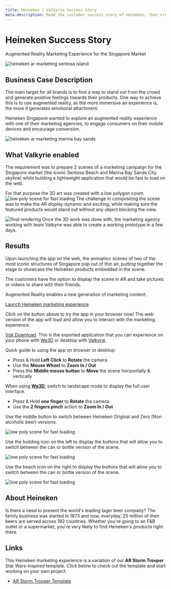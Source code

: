 ```yaml
---
title: Heineken | Valkyrie Success Story
meta-description: Read the customer success story of Heineken, that created a PoC for an Augmented Reality marketing experience in Singapore using our ready-made templates
---
```


# Heineken Success Story

Augmented Reality Marketing Experience for the Singapore Market

![heineken ar marketing sentosa island](https://cdn2.talansoft.com/ftp/img/heineken/sentosa-heineken-marketing.jpg)

## Business Case Description
The main target for all brands is to find a way to stand out from the crowd and generate positive feelings towards their products. One way to achieve this is to use augmented reality, as the more immersive an experience is, the more it generates emotional attachment.

Heineken Singapore wanted to explore an augmented reality experience with one of their marketing agencies, to engage consumers on their mobile devices and encourage conversion.

![heineken ar marketing marina bay sands](https://cdn2.talansoft.com/ftp/img/heineken/mbs-heineken-marketing.jpg)

## What Valkyrie enabled
The requirement was to prepare 2 scenes of a marketing campaign for the Singapore market (the iconic Sentosa Beach and Marina Bay Sands City skyline) while building a lightweight application that would be fast to load on the web.

For that purpose the 3D art was created with a low polygon count.
![low poly scene for fast loading](https://cdn2.talansoft.com/ftp/img/heineken/sentosa-scene-polygon.jpg)
The challenge in compositing the scene was to make the AR display dynamic and exciting, while making sure the featured products would stand out without any object blocking the view.

![final rendering](https://cdn2.talansoft.com/ftp/img/heineken/sentosa-scene-modeling.jpg)
Once the 3D work was done with, the marketing agency working with team Valkyrie was able to create a working prototype in a few days.

## Results
Upon launching the app on the web, the animation scenes of two of the most iconic structures of Singapore pop out of thin air, putting together the stage to showcase the Heineken products embedded in the scene.

The customers have the option to display the scene in AR and take pictures or videos to share with their friends.

Augmented Reality enables a new generation of marketing content.

<a class="btn btn-primary umami--click--bt_launch_heineken_marketing" href="/vlk/samples/heineken-marketing/Heineken-Marketing.vpk">Launch Heineken marketing experience</a>

Click on the button above to try the app in your browser now! The web version of the app will load and allow you to interact with the marketing experience.

[Vpk Download](https://cdn2.talansoft.com/ftp/samples/Heineken-Marketing.vpk). This is the exported application that you can experience on your phone with [We3D](/vlk/downloads#we3d) or desktop with [Valkyrie](/vlk/downloads#vlk).

Quick guide to using the app on browser or desktop:
- Press & Hold **Left Click** to **Rotate** the camera
- Use the **Mouse Wheel** to **Zoom In / Out**
- Press the **Middle mouse button** to **Move** the scene horizontally & vertically

When using **[We3D](/vlk/downloads#we3d)**, switch to landscape mode to display the full user interface.
- Press & Hold **one finger** to **Rotate** the camera
- Use the **2 fingers pinch** action to **Zoom In / Out**

Use the middle button to switch between Heineken Original and Zero (Non alcoholic beer) versions.

![low poly scene for fast loading](https://cdn2.talansoft.com/ftp/img/heineken/bottle-switch-button.png)

Use the building icon on the left to display the buttons that will allow you to switch between the can or bottle version of the scene.

![low poly scene for fast loading](https://cdn2.talansoft.com/ftp/img/heineken/mbs-selection-screen.png)

Use the beach icon on the right to display the buttons that will allow you to switch between the can or bottle version of the scene.

![low poly scene for fast loading](https://cdn2.talansoft.com/ftp/img/heineken/sentosa-selection-screen.png)

## About Heineken
Is there a need to present the world's leading lager beer company? The family business was started in 1873 and now, everyday, 25 million of their beers are served across 192 countries. Whether you're going to an F&B outlet or a supermarket, you're very likely to find Heineken's products right there.

## Links
This Heineken marketing experience is a variation of our **AR Storm Trooper** Star Wars-inspired template. Click below to check out the template and start working on your own project.

- [AR Storm Trooper Template](../VlkSamples/ar-storm-trooper)
